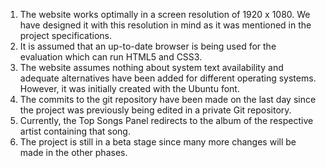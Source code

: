 1) The website works optimally in a screen resolution of 1920 x 1080. We have designed it with this resolution in mind as it
    was mentioned in the project specifications.
2) It is assumed that an up-to-date browser is being used for the evaluation which can run HTML5 and CSS3.
3) The website assumes nothing about system text availability and adequate alternatives have been added for different operating systems. However, it was initially created with the Ubuntu font. 
4) The commits to the git repository have been made on the last day since the project was previously being edited in a private Git repository.  
5) Currently, the Top Songs Panel redirects to the album of the respective artist containing that song. 
6) The project is still in a beta stage since many more changes will be made in the other phases.